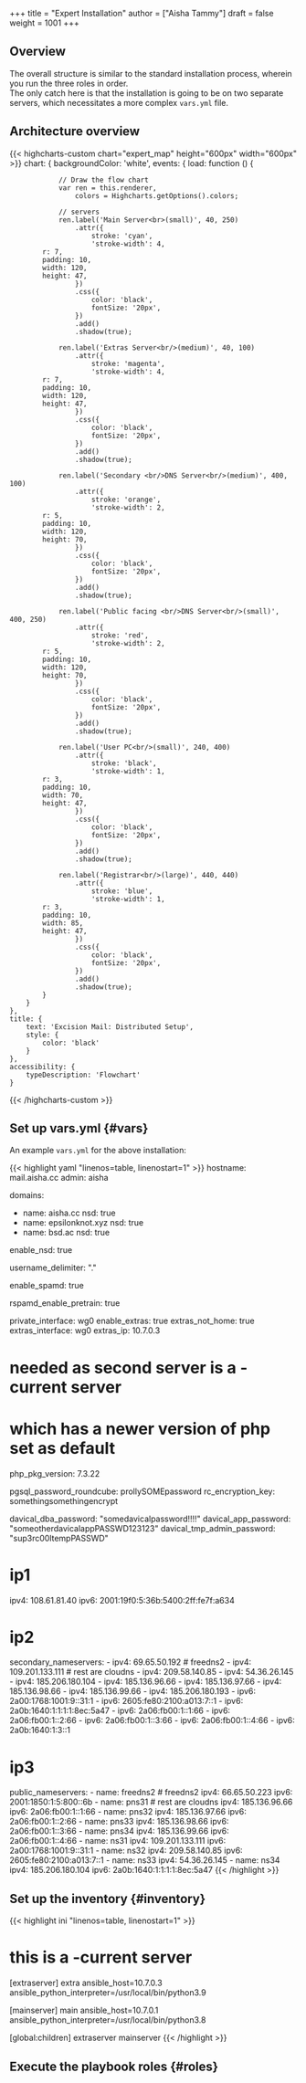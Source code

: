 +++
title = "Expert Installation"
author = ["Aisha Tammy"]
draft = false
weight = 1001
+++

## Overview
The overall structure is similar to the standard installation process, wherein you run the three roles in order.<br>
The only catch here is that the installation is going to be on two separate servers, which necessitates a more complex `vars.yml` file.

## Architecture overview

{{< highcharts-custom chart="expert_map" height="600px" width="600px" >}}
        chart: {
        backgroundColor: 'white',
        events: {
            load: function () {

                // Draw the flow chart
                var ren = this.renderer,
                    colors = Highcharts.getOptions().colors;

                // servers
                ren.label('Main Server<br>(small)', 40, 250)
                    .attr({
                        stroke: 'cyan',
                        'stroke-width': 4,
			r: 7,
			padding: 10,
			width: 120,
			height: 47,
                    })
                    .css({
                        color: 'black',
                        fontSize: '20px',
                    })
                    .add()
                    .shadow(true);

                ren.label('Extras Server<br/>(medium)', 40, 100)
                    .attr({
                        stroke: 'magenta',
                        'stroke-width': 4,
			r: 7,
			padding: 10,
			width: 120,
			height: 47,
                    })
                    .css({
                        color: 'black',
                        fontSize: '20px',
                    })
                    .add()
                    .shadow(true);

                ren.label('Secondary <br/>DNS Server<br/>(medium)', 400, 100)
                    .attr({
                        stroke: 'orange',
                        'stroke-width': 2,
			r: 5,
			padding: 10,
			width: 120,
			height: 70,
                    })
                    .css({
                        color: 'black',
                        fontSize: '20px',
                    })
                    .add()
                    .shadow(true);

                ren.label('Public facing <br/>DNS Server<br/>(small)', 400, 250)
                    .attr({
                        stroke: 'red',
                        'stroke-width': 2,
			r: 5,
			padding: 10,
			width: 120,
			height: 70,
                    })
                    .css({
                        color: 'black',
                        fontSize: '20px',
                    })
                    .add()
                    .shadow(true);

                ren.label('User PC<br/>(small)', 240, 400)
                    .attr({
                        stroke: 'black',
                        'stroke-width': 1,
			r: 3,
			padding: 10,
			width: 70,
			height: 47,
                    })
                    .css({
                        color: 'black',
                        fontSize: '20px',
                    })
                    .add()
                    .shadow(true);

                ren.label('Registrar<br/>(large)', 440, 440)
                    .attr({
                        stroke: 'blue',
                        'stroke-width': 1,
			r: 3,
			padding: 10,
			width: 85,
			height: 47,
                    })
                    .css({
                        color: 'black',
                        fontSize: '20px',
                    })
                    .add()
                    .shadow(true);
            }
        }
    },
    title: {
        text: 'Excision Mail: Distributed Setup',
        style: {
            color: 'black'
        }
    },
    accessibility: {
        typeDescription: 'Flowchart'
    }
{{< /highcharts-custom >}}

## Set up vars.yml {#vars}

An example `vars.yml` for the above installation:

{{< highlight yaml "linenos=table, linenostart=1" >}}
hostname: mail.aisha.cc
admin: aisha

domains:
  - name: aisha.cc
    nsd: true
  - name: epsilonknot.xyz
    nsd: true
  - name: bsd.ac
    nsd: true

enable_nsd: true

username_delimiter: "."

enable_spamd: true

rspamd_enable_pretrain: true

private_interface: wg0
enable_extras: true
extras_not_home: true
extras_interface: wg0
extras_ip: 10.7.0.3

# needed as second server is a -current server
# which has a newer version of php set as default
php_pkg_version: 7.3.22

pgsql_password_roundcube: prollySOMEpassword
rc_encryption_key: somethingsomethingencrypt

davical_dba_password: "somedavicalpassword!!!!"
davical_app_password: "someotherdavicalappPASSWD123123"
davical_tmp_admin_password: "sup3rc00ltempPASSWD"

# ip1
ipv4: 108.61.81.40
ipv6: 2001:19f0:5:36b:5400:2ff:fe7f:a634

# ip2
secondary_nameservers:
        - ipv4: 69.65.50.192 # freedns2
        - ipv4: 109.201.133.111 # rest are cloudns
        - ipv4: 209.58.140.85
        - ipv4: 54.36.26.145
        - ipv4: 185.206.180.104
        - ipv4: 185.136.96.66
        - ipv4: 185.136.97.66
        - ipv4: 185.136.98.66
        - ipv4: 185.136.99.66
        - ipv4: 185.206.180.193
        - ipv6: 2a00:1768:1001:9::31:1
        - ipv6: 2605:fe80:2100:a013:7::1
        - ipv6: 2a0b:1640:1:1:1:1:8ec:5a47
        - ipv6: 2a06:fb00:1::1:66
        - ipv6: 2a06:fb00:1::2:66
        - ipv6: 2a06:fb00:1::3:66
        - ipv6: 2a06:fb00:1::4:66
        - ipv6: 2a0b:1640:1:3::1

# ip3
public_nameservers:
        - name: freedns2 # freedns2
          ipv4: 66.65.50.223
          ipv6: 2001:1850:1:5:800::6b
        - name: pns31 # rest are cloudns
          ipv4: 185.136.96.66
          ipv6: 2a06:fb00:1::1:66
        - name: pns32
          ipv4: 185.136.97.66
          ipv6: 2a06:fb00:1::2:66
        - name: pns33
          ipv4: 185.136.98.66
          ipv6: 2a06:fb00:1::3:66
        - name: pns34
          ipv4: 185.136.99.66
          ipv6: 2a06:fb00:1::4:66
        - name: ns31
          ipv4: 109.201.133.111
          ipv6: 2a00:1768:1001:9::31:1 
        - name: ns32
          ipv4: 209.58.140.85
          ipv6: 2605:fe80:2100:a013:7::1 
        - name: ns33
          ipv4: 54.36.26.145
        - name: ns34
          ipv4: 185.206.180.104
          ipv6: 2a0b:1640:1:1:1:1:8ec:5a47 
{{< /highlight >}}

## Set up the inventory {#inventory}

{{< highlight ini "linenos=table, linenostart=1" >}}
# this is a -current server
[extraserver]
extra ansible_host=10.7.0.3 ansible_python_interpreter=/usr/local/bin/python3.9

[mainserver]
main ansible_host=10.7.0.1 ansible_python_interpreter=/usr/local/bin/python3.8

[global:children]
extraserver
mainserver
{{< /highlight >}}


## Execute the playbook roles {#roles}
